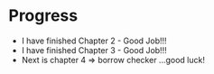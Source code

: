 Progress
==

+ I have finished Chapter 2 - Good Job!!!
+ I have finished Chapter 3 - Good Job!!!
+ Next is chapter 4 => borrow checker ...good luck!
